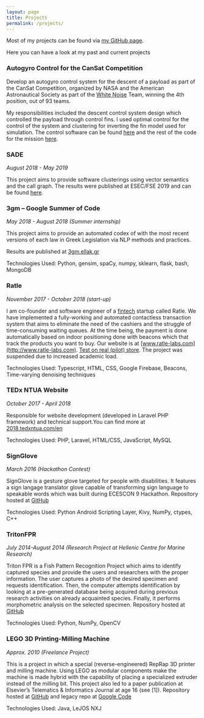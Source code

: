 ```yaml
---
layout: page
title: Projects
permalink: /projects/
---
```

Most of my projects can be found via [my GitHub page](https://github.com/papachristoumarios).

Here you can have a look at my past and current projects

### Autogyro Control for the CanSat Competition

Develop an autogyro control system for the descent of a payload as part of the CanSat Competition, organized by NASA and the American Astronautical Society as part of the [White Noise](https://whitenoise.gr) Team, winning the 4th position, out of 93 teams. 

My responsibilities included the descent control system design which controlled the payload through control fins. I used optimal control for the control of the system and clustering for inverting the fin model used for simulation. The control software can be found [here](https://github.com/white-noise-ntua/autogyro-control) and the rest of the code for the mission [here](https://github.com/white-noise-ntua). 

### SADE

_August 2018 - May 2019_

This project aims to provide software clusterings using vector semantics and the call graph. The results were published at ESEC/FSE 2019 and can be found [here](https://github.com/papachristoumarios/software-clusterings-with-vector-semantics-and-call-graph/raw/master/manuscript.pdf).

### 3gm – Google Summer of Code

_May 2018 - August 2018 (Summer internship)_

This project aims to provide an automated codex of with the most recent versions of each law in Greek Legislation via NLP methods and practices.

Results are published at [3gm.ellak.gr](https://3gm.ellak.gr)

Technologies Used: Python, gensim, spaCy, numpy, sklearn, flask, bash, MongoDB

### Ratle

_November 2017 - October 2018 (start-up)_

I am co-founder and software engineer of a [fintech](https://en.wikipedia.org/wiki/Financial_technology) startup called Ratle. We have implemented a fully-working and automated contactless transaction system that aims to eliminate the need of the cashiers and the struggle of time-consuming waiting queues. At the time being, the payment is done automatically based on indoor positioning done with beacons which that track the products you want to buy. Our website is at [www.ratle-labs.com](http://www.ratle-labs.com). [Test on real (pilot) store](https://www.youtube.com/watch?v=XemEQaNxL3Q&feature=youtu.be). The project was suspended due to increased academic load.

Technologies Used: Typescript, HTML, CSS, Google Firebase, Beacons, Time-varying denoising techniques

### TEDx NTUA Website

_October 2017 - April 2018_

Responsible for website development (developed in Laravel PHP framework) and technical support.You can find more at [2018.tedxntua.com/en](https://2018.tedxntua.com/en)

Technologies Used: PHP, Laravel, HTML/CSS, JavaScript, MySQL

### SignGlove

_March 2016 (Hackathon Contest)_

SignGlove is a gesture glove targeted for people with disabilities. It features a sign langage translator glove capable of
transforming sign language to speakable words which was built during ECESCON 9 Hackathon. Repository hosted at [GitHub](https://github.com/papachristoumarios/SignGlove)

Technologies Used: Python Android Scripting Layer, Kivy, NumPy, ctypes, C++

### TritonFPR

_July 2014-August 2014 (Research Project at Hellenic Centre for Marine Research)_

Triton FPR is a Fish Pattern Recognition Project which aims to identify captured species and provide the users and
researchers with the proper information. The user captures a photo of the desired specimen and requests identification.
Then, the computer attempts identification by looking at a pre-generated database being acquired during previous research
activities on already acquainted species. Finally, it performs morphometric analysis on the selected specimen. Repository hosted at [GitHub](https://github.com/papachristoumarios/triton-fpr)


Technologies Used: Python, NumPy, OpenCV

### LEGO 3D Printing-Milling Machine

_Approx. 2010 (Freelance Project)_

This is a project in which a special (reverse-engineered) RepRap 3D printer and milling machine. Using LEGO as modular
components make the machine is made hybrid with the capability of placing a specialized extruder instead of the milling
bit. This project also led to a paper publication at Elsevier’s Telematics & Informatics Journal at age 16 (see [1]). Repository hosted at [GitHub](https://github.com/papachristoumarios/lego-mindstorms-3d-printing-milling-machine) and legacy repo at [Google Code](https://code.google.com/archive/p/lego-mindstorms-3d-printing-machine/)

Technologies Used: Java, LeJOS NXJ
